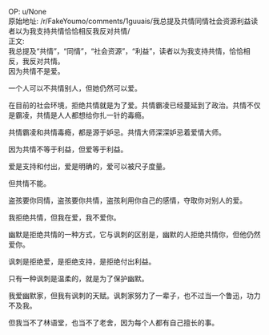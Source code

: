 
OP: u/None  
原始地址: /r/FakeYoumo/comments/1guuais/我总提及共情同情社会资源利益读者以为我支持共情恰恰相反我反对共情/  
正文:  
我总提及“共情”，“同情”，“社会资源”，“利益”，读者以为我支持共情，恰恰相反，我反对共情。  
因为共情不是爱。  

一个人可以不共情别人，但她仍然可以爱。  
  
在目前的社会环境，拒绝共情就是为了爱。共情霸凌已经蔓延到了政治。共情不仅是霸凌，共情是人人都想给你扎一针的毒瘾。  

共情霸凌和共情毒瘾，都是源于妒忌。共情大师深深妒忌着爱情大师。  

因为共情不等于利益，但爱等于利益。  

爱是支持和付出，爱是明确的，爱可以被尺子度量。  

但共情不能。  

盗孩要你同情，盗孩要你共情，盗孩利用你自己的感情，夺取你对别人的爱。  

我拒绝共情，但我在爱，我不爱你。  

幽默是拒绝共情的一种方式，它与讽刺的区别是，幽默的人拒绝共情你，但他仍然爱你。  

讽刺是拒绝爱，是拒绝支持，是拒绝付出利益。  

只有一种讽刺是温柔的，就是为了保护幽默。

我爱幽默家，但我有讽刺的天赋。讽刺家努力了一辈子，也不过当一个鲁迅，功力不及我。  

但我当不了林语堂，也当不了老舍，因为每个人都有自己擅长的事。  
